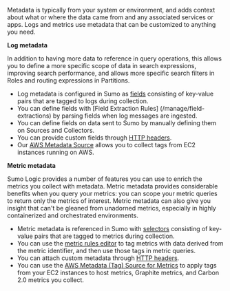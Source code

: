 Metadata is typically from your system or environment, and adds context about what or where the data came from and any associated services or apps. Logs and metrics use metadata that can be customized to anything you need.

**Log metadata**

In addition to having more data to reference in query operations, this allows you to define a more specific scope of data in search expressions, improving search performance, and allows more specific search filters in Roles and routing expressions in Partitions.

* Log metadata is configured in Sumo as [fields](../manage/fields.md) consisting of key-value pairs that are tagged to logs during collection.
* You can define fields with [Field Extraction Rules] (/manage/field-extractions) by parsing fields when log messages are ingested.
* You can define fields on data sent to Sumo by manually defining them on Sources and Collectors.
* You can provide custom fields through [HTTP headers](../send-data/sources/sources-hosted-collectors/http-logs-metrics-source/upload-logs-http-source.md#supported-http-headers).
* Our [AWS Metadata Source](../send-data/sources/sources-hosted-collectors/amazon-web-services/aws-metadata-tag-source.md) allows you to collect tags from EC2 instances running on AWS.
 
**Metric metadata**

Sumo Logic provides a number of features you can use to enrich the metrics you collect with metadata. Metric metadata provides considerable benefits when you query your metrics: you can scope your metric queries to return only the metrics of interest. Metric metadata can also give you insight that can't be gleaned from unadorned metrics, especially in highly containerized and orchestrated environments. 

* Metric metadata is referenced in Sumo with [selectors](../metrics/introduction-metrics/overview-sumo-metrics.md) consisting of key-value pairs that are tagged to metrics during collection.
* You can use the [metric rules editor](/docs/metrics/metric-rules-editor) to tag metrics with data derived from the metric identifier, and then use those tags in metric queries.
* You can attach custom metadata through [HTTP headers](../send-data/sources/sources-hosted-collectors/http-logs-metrics-source/upload-logs-http-source.md#supported-http-headers).
* You can use the [AWS Metadata (Tag) Source for Metrics](../send-data/sources/sources-hosted-collectors/amazon-web-services/aws-metadata-tag-source.md) to apply tags from your EC2 instances to host metrics, Graphite metrics, and Carbon 2.0 metrics you collect.